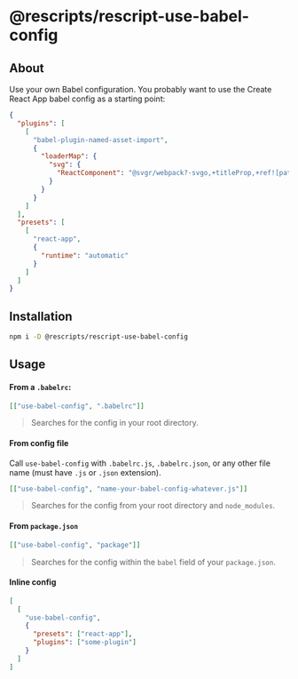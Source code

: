 # @rescripts/rescript-use-babel-config

## About

Use your own Babel configuration. You probably want to use the Create React App babel config as a starting point:

```json
{
  "plugins": [
    [
      "babel-plugin-named-asset-import",
      {
        "loaderMap": {
          "svg": {
            "ReactComponent": "@svgr/webpack?-svgo,+titleProp,+ref![path]"
          }
        }
      }
    ]
  ],
  "presets": [
    [
      "react-app",
      {
        "runtime": "automatic"
      }
    ]
  ]
}
```

## Installation

```sh
npm i -D @rescripts/rescript-use-babel-config
```

## Usage

#### From a `.babelrc`:

```json
[["use-babel-config", ".babelrc"]]
```

> Searches for the config in your root directory.

#### From config file

Call `use-babel-config` with `.babelrc.js`, `.babelrc.json`, or any other file name (must have `.js` or `.json` extension).

```json
[["use-babel-config", "name-your-babel-config-whatever.js"]]
```

> Searches for the config from your root directory and `node_modules`.

#### From `package.json`

```json
[["use-babel-config", "package"]]
```

> Searches for the config within the `babel` field of your `package.json`.

#### Inline config

```json
[
  [
    "use-babel-config",
    {
      "presets": ["react-app"],
      "plugins": ["some-plugin"]
    }
  ]
]
```
